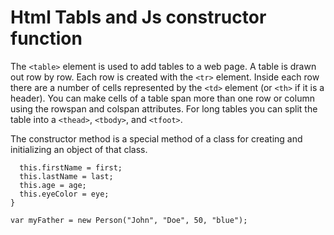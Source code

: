 # Html Tabls and Js constructor function

The `<table>` element is used to add tables to a web page. A table is drawn out row by row. Each row is created
with the `<tr>` element. Inside each row there are a number of cells
represented by the `<td>` element (or `<th>` if it is a header). You can make cells of a table span more than one row
or column using the rowspan and colspan attributes. For long tables you can split the table into a `<thead>`,
`<tbody>`, and `<tfoot>`.

The constructor method is a special method of a class for creating and initializing an object of that class.

```function Person(first, last, age, eye) {
  this.firstName = first;
  this.lastName = last;
  this.age = age;
  this.eyeColor = eye;
}

var myFather = new Person("John", "Doe", 50, "blue");
```
